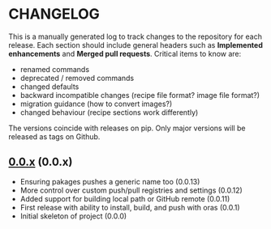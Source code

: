 # CHANGELOG

This is a manually generated log to track changes to the repository for each release.
Each section should include general headers such as **Implemented enhancements**
and **Merged pull requests**. Critical items to know are:

 - renamed commands
 - deprecated / removed commands
 - changed defaults
 - backward incompatible changes (recipe file format? image file format?)
 - migration guidance (how to convert images?)
 - changed behaviour (recipe sections work differently)

The versions coincide with releases on pip. Only major versions will be released as tags on Github.

## [0.0.x](https://github.scom/syspack/pakages/tree/main) (0.0.x)
 - Ensuring pakages pushes a generic name too (0.0.13)
 - More control over custom push/pull registries and settings (0.0.12)
 - Added support for building local path or GitHub remote (0.0.11)
 - First release with ability to install, build, and push with oras (0.0.1)
 - Initial skeleton of project (0.0.0)

